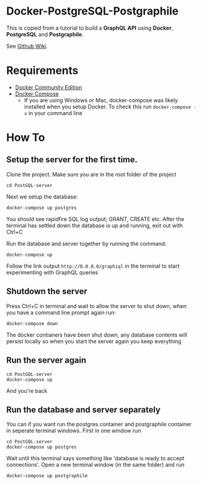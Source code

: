 # Docker-PostgreSQL-Postgraphile
This is copied from a tutorial to build a **GraphQL API** using **Docker**, **PostgreSQL** and **Postgraphile**.

See [Github Wiki](https://github.com/alexisrolland/docker-postgresql-postgraphile/wiki).

# Requirements
* [Docker Community Edition](https://docs.docker.com/install/)
* [Docker Compose](https://docs.docker.com/compose/)
  - If you are using Windows or Mac, docker-compose was likely installed when you setup Docker. To check this run `docker-compose -v` in your command line

# How To

## Setup the server for the first time.
Clone the project.
Make sure you are in the root folder of the project
```shell
cd PostGQL-server
```
Next we setup the database:
```shell
docker-compose up postgres 
```

You should see rapidfire SQL log output; GRANT, CREATE etc. After the terminal has settled down the database is up and running, exit out with Ctrl+C

Run the database and server together by running the command:

```shell
docker-compose up 
```
Follow the link output `http://0.0.0.0/graphiql` in the terminal to start experimenting with GraphQL queries

## Shutdown the server

Press Ctrl+C in terminal and wait to allow the server to shut down, when you have a command line prompt again run:
```shell
docker-compose down
```

The docker contianers have been shut down, any database contents will persist locally so when you start the server again you keep everything

## Run the server again

```shell
cd PostGQL-server
docker-compose up
```

And you're back

## Run the database and server separately

You can if you want run the postgres container and postgraphile container in seperate terminal windows. First in one window run

```shell
cd PostGQL-server
docker-compose up postgres
```

Wait until this terminal says something like 'database is ready to accept connections'. Open a new terminal window (in the same folder) and run

```shell
docker-compose up postgraphile
```
